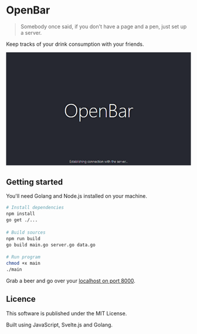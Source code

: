 # OpenBar


> Somebody once said, if you don't have a page and a pen, just set up a server.

Keep tracks of your drink consumption with your friends. 



<p align="center">
  <img src="./demo.gif">
</p>



## Getting started

You'll need Golang and Node.js installed on your machine.

```bash
# Install dependencies
npm install
go get ./...

# Build sources
npm run build
go build main.go server.go data.go

# Run program
chmod +x main
./main
```

Grab a beer and go over your [localhost on port 8000](http://localhost:8000).



## Licence 

This software is published under the MIT License.

Built using JavaScript, Svelte.js and Golang.

